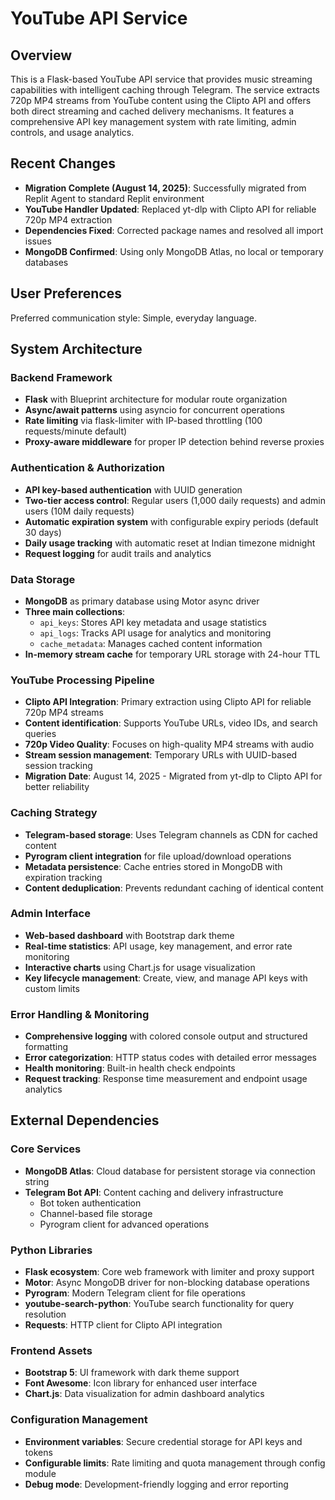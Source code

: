 # YouTube API Service

## Overview

This is a Flask-based YouTube API service that provides music streaming capabilities with intelligent caching through Telegram. The service extracts 720p MP4 streams from YouTube content using the Clipto API and offers both direct streaming and cached delivery mechanisms. It features a comprehensive API key management system with rate limiting, admin controls, and usage analytics.

## Recent Changes

- **Migration Complete (August 14, 2025)**: Successfully migrated from Replit Agent to standard Replit environment
- **YouTube Handler Updated**: Replaced yt-dlp with Clipto API for reliable 720p MP4 extraction
- **Dependencies Fixed**: Corrected package names and resolved all import issues  
- **MongoDB Confirmed**: Using only MongoDB Atlas, no local or temporary databases

## User Preferences

Preferred communication style: Simple, everyday language.

## System Architecture

### Backend Framework
- **Flask** with Blueprint architecture for modular route organization
- **Async/await patterns** using asyncio for concurrent operations
- **Rate limiting** via flask-limiter with IP-based throttling (100 requests/minute default)
- **Proxy-aware middleware** for proper IP detection behind reverse proxies

### Authentication & Authorization
- **API key-based authentication** with UUID generation
- **Two-tier access control**: Regular users (1,000 daily requests) and admin users (10M daily requests)  
- **Automatic expiration system** with configurable expiry periods (default 30 days)
- **Daily usage tracking** with automatic reset at Indian timezone midnight
- **Request logging** for audit trails and analytics

### Data Storage
- **MongoDB** as primary database using Motor async driver
- **Three main collections**:
  - `api_keys`: Stores API key metadata and usage statistics
  - `api_logs`: Tracks API usage for analytics and monitoring
  - `cache_metadata`: Manages cached content information
- **In-memory stream cache** for temporary URL storage with 24-hour TTL

### YouTube Processing Pipeline
- **Clipto API Integration**: Primary extraction using Clipto API for reliable 720p MP4 streams
- **Content identification**: Supports YouTube URLs, video IDs, and search queries  
- **720p Video Quality**: Focuses on high-quality MP4 streams with audio
- **Stream session management**: Temporary URLs with UUID-based session tracking
- **Migration Date**: August 14, 2025 - Migrated from yt-dlp to Clipto API for better reliability

### Caching Strategy
- **Telegram-based storage**: Uses Telegram channels as CDN for cached content
- **Pyrogram client integration** for file upload/download operations
- **Metadata persistence**: Cache entries stored in MongoDB with expiration tracking
- **Content deduplication**: Prevents redundant caching of identical content

### Admin Interface
- **Web-based dashboard** with Bootstrap dark theme
- **Real-time statistics**: API usage, key management, and error rate monitoring
- **Interactive charts** using Chart.js for usage visualization
- **Key lifecycle management**: Create, view, and manage API keys with custom limits

### Error Handling & Monitoring
- **Comprehensive logging** with colored console output and structured formatting
- **Error categorization**: HTTP status codes with detailed error messages
- **Health monitoring**: Built-in health check endpoints
- **Request tracking**: Response time measurement and endpoint usage analytics

## External Dependencies

### Core Services
- **MongoDB Atlas**: Cloud database for persistent storage via connection string
- **Telegram Bot API**: Content caching and delivery infrastructure
  - Bot token authentication
  - Channel-based file storage
  - Pyrogram client for advanced operations

### Python Libraries
- **Flask ecosystem**: Core web framework with limiter and proxy support
- **Motor**: Async MongoDB driver for non-blocking database operations  
- **Pyrogram**: Modern Telegram client for file operations
- **youtube-search-python**: YouTube search functionality for query resolution
- **Requests**: HTTP client for Clipto API integration

### Frontend Assets
- **Bootstrap 5**: UI framework with dark theme support
- **Font Awesome**: Icon library for enhanced user interface
- **Chart.js**: Data visualization for admin dashboard analytics

### Configuration Management
- **Environment variables**: Secure credential storage for API keys and tokens
- **Configurable limits**: Rate limiting and quota management through config module
- **Debug mode**: Development-friendly logging and error reporting